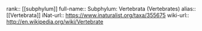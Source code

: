 

rank:: [[subphylum]]
full-name:: Subphylum: Vertebrata (Vertebrates)
alias:: [[Vertebrata]]
iNat-url:: https://www.inaturalist.org/taxa/355675
wiki-url:: http://en.wikipedia.org/wiki/Vertebrate